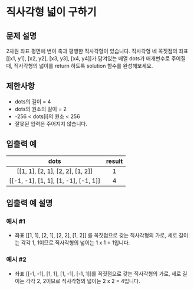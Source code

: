 # 직사각형 넓이 구하기

## 문제 설명

2차원 좌표 평면에 변이 축과 평행한 직사각형이 있습니다. 직사각형 네 꼭짓점의 좌표 [[x1, y1], [x2, y2], [x3, y3], [x4, y4]]가 담겨있는 배열 dots가 매개변수로 주어질 때, 직사각형의 넓이를 return 하도록 solution 함수를 완성해보세요.

## 제한사항

- dots의 길이 = 4
- dots의 원소의 길이 = 2
- -256 < dots[i]의 원소 < 256
- 잘못된 입력은 주어지지 않습니다.

## 입출력 예

|                 dots                 | result |
| :----------------------------------: | :----: |
|   [[1, 1], [2, 1], [2, 2], [1, 2]]   |   1    |
| [[-1, -1], [1, 1], [1, -1], [-1, 1]] |   4    |

## 입출력 예 설명

### 예시 #1

- 좌표 [[1, 1], [2, 1], [2, 2], [1, 2]] 를 꼭짓점으로 갖는 직사각형의 가로, 세로 길이는 각각 1, 1이므로 직사각형의 넓이는 1 x 1 = 1입니다.

### 예시 #2

- 좌표 [[-1, -1], [1, 1], [1, -1], [-1, 1]]를 꼭짓점으로 갖는 직사각형의 가로, 세로 길이는 각각 2, 2이므로 직사각형의 넓이는 2 x 2 = 4입니다.
